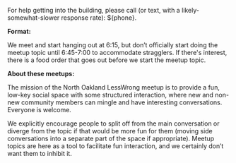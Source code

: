 For help getting into the building, please call (or text, with a likely-somewhat-slower response rate): ${phone}.

**Format:**

We meet and start hanging out at 6:15, but don’t officially start doing the meetup topic until 6:45-7:00 to accommodate stragglers. If there's interest, there is a food order that goes out before we start the meetup topic.

**About these meetups:**

The mission of the North Oakland LessWrong meetup is to provide a fun, low-key social space with some structured interaction, where new and non-new community members can mingle and have interesting conversations. Everyone is welcome.

We explicitly encourage people to split off from the main conversation or diverge from the topic if that would be more fun for them (moving side conversations into a separate part of the space if appropriate). Meetup topics are here as a tool to facilitate fun interaction, and we certainly don’t want them to inhibit it.
